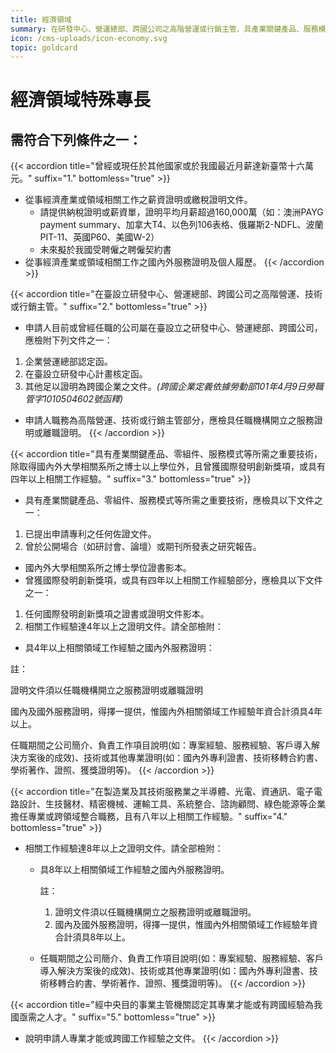 ```yaml
---
title: 經濟領域
summary: 在研發中心、營運總部、跨國公司之高階營運或行銷主管、具產業關鍵產品、服務模式等所需之重要技術、在半導體、光電、資通訊等企業擔任專業或跨領域整合職務等。
icon: /cms-uploads/icon-economy.svg
topic: goldcard
---
```

# 經濟領域特殊專長

## 需符合下列條件**之一**：

{{< accordion title="曾經或現任於其他國家或於我國最近月薪達新臺幣十六萬元。" suffix="1." bottomless="true" >}}
-   從事經濟產業或領域相關工作之薪資證明或繳稅證明文件。
    -   請提供納稅證明或薪資單，證明平均月薪超過160,000萬（如：澳洲PAYG payment summary、加拿大T4、以色列106表格、俄羅斯2-NDFL、波蘭PIT-11、英國P60、美國W-2）
    -   未來擬於我國受聘僱之聘僱契約書
-   從事經濟產業或領域相關工作之國內外服務證明及個人履歷。
{{< /accordion >}}

{{< accordion title="在臺設立研發中心、營運總部、跨國公司之高階營運、技術或行銷主管。" suffix="2." bottomless="true" >}}

* 申請人目前或曾經任職的公司屬在臺設立之研發中心、營運總部、跨國公司，應檢附下列文件之一：

1. 企業營運總部認定函。
2. 在臺設立研發中心計畫核定函。
3. 其他足以證明為跨國企業之文件。*(跨國企業定義依據勞動部101年4月9日勞職管字1010504602號函釋)*

* 申請人職務為高階營運、技術或行銷主管部分，應檢具任職機構開立之服務證明或離職證明。
{{< /accordion >}}

{{< accordion title="具有產業關鍵產品、零組件、服務模式等所需之重要技術，除取得國內外大學相關系所之博士以上學位外，且曾獲國際發明創新獎項，或具有四年以上相關工作經驗。" suffix="3." bottomless="true" >}}
* 具有產業關鍵產品、零組件、服務模式等所需之重要技術，應檢具以下文件之一：

1. 已提出申請專利之任何佐證文件。
2. 曾於公開場合（如研討會、論壇）或期刊所發表之研究報告。

* 國內外大學相關系所之博士學位證書影本。
* 曾獲國際發明創新獎項，或具有四年以上相關工作經驗部分，應檢具以下文件之一：

1. 任何國際發明創新獎項之證書或證明文件影本。
2. 相關工作經驗達4年以上之證明文件。請全部檢附：

* 具4年以上相關領域工作經驗之國內外服務證明：

註：

證明文件須以任職機構開立之服務證明或離職證明

國內及國外服務證明，得擇一提供，惟國內外相關領域工作經驗年資合計須具4年以上。

任職期間之公司簡介、負責工作項目說明(如：專案經驗、服務經驗、客戶導入解決方案後的成效)、技術或其他專業證明(如：國內外專利證書、技術移轉合約書、學術著作、證照、獲獎證明等)。
{{< /accordion >}}

{{< accordion title="在製造業及其技術服務業之半導體、光電、資通訊、電子電路設計、生技醫材、精密機械、運輸工具、系統整合、諮詢顧問、綠色能源等企業擔任專業或跨領域整合職務，且有八年以上相關工作經驗。" suffix="4." bottomless="true" >}}
* 相關工作經驗達8年以上之證明文件。請全部檢附：

  * 具8年以上相關領域工作經驗之國內外服務證明。

    註：

    1. 證明文件須以任職機構開立之服務證明或離職證明。
    2. 國內及國外服務證明，得擇一提供，惟國內外相關領域工作經驗年資合計須具8年以上。
  * 任職期間之公司簡介、負責工作項目說明(如：專案經驗、服務經驗、客戶導入解決方案後的成效)、技術或其他專業證明(如：國內外專利證書、技術移轉合約書、學術著作、證照、獲獎證明等)。
{{< /accordion >}}

{{< accordion title="經中央目的事業主管機關認定其專業才能或有跨國經驗為我國亟需之人才。" suffix="5." bottomless="true" >}}

* 說明申請人專業才能或跨國工作經驗之文件。
{{< /accordion >}}